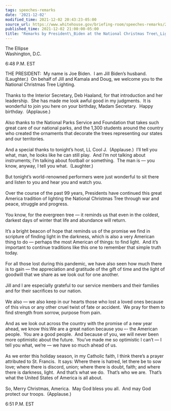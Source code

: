 ```yaml
---
tags: speeches-remarks
date: '2021-12-02'
modified_time: 2021-12-02 20:43:23-05:00
source_url: https://www.whitehouse.gov/briefing-room/speeches-remarks/2021/12/02/remarks-by-president-biden-at-the-national-christmas-tree-lighting/
published_time: 2021-12-02 21:00:00-05:00
title: "Remarks by President\_Biden at the National Christmas Tree\_Lighting"
---
```

 
The Ellipse  
Washington, D.C.

6:48 P.M. EST

THE PRESIDENT:  My name is Joe Biden.  I am Jill Biden’s husband. 
(Laughter.)  On behalf of Jill and Kamala and Doug, we welcome you to
the National Christmas Tree Lighting.  
   
Thanks to the Interior Secretary, Deb Haaland, for that introduction and
her leadership.  She has made me look awful good in my judgments.  It is
wonderful to join you here on your birthday, Madam Secretary.  Happy
birthday.  (Applause.)  
   
Also thanks to the National Parks Service and Foundation that takes such
great care of our national parks, and the 1,300 students around the
country who created the ornaments that decorate the trees representing
our states and our territories.  
   
And a special thanks to tonight’s host, LL Cool J.  (Applause.)  I’ll
tell you what, man, he looks like he can still play.  And I’m not
talking about instruments; I’m talking about football or something.  The
man is — you know, anyway, I tell you what.  (Laughter.)   
   
But tonight’s world-renowned performers were just wonderful to sit there
and listen to you and hear you and watch you.    
   
Over the course of the past 99 years, Presidents have continued this
great America tradition of lighting the National Christmas Tree through
war and peace, struggle and progress.  
   
You know, for the evergreen tree — it reminds us that even in the
coldest, darkest days of winter that life and abundance will return.  
   
It’s a bright beacon of hope that reminds us of the promise we find in
scripture of finding light in the darkness, which is also a very
American thing to do — perhaps the most American of things: to find
light.  And it’s important to continue traditions like this one to
remember that simple truth today.  
   
For all those lost during this pandemic, we have also seen how much
there is to gain — the appreciation and gratitude of the gift of time
and the light of goodwill that we share as we look out for one
another.  
   
Jill and I are especially grateful to our service members and their
families and for their sacrifices to our nation.  
   
We also — we also keep in our hearts those who lost a loved ones because
of this virus or any other cruel twist of fate or accident.  We pray for
them to find strength from sorrow, purpose from pain.  
   
And as we look out across the country with the promise of a new year
ahead, we know this:We are a great nation because you –- the American
people.  You are a good people.  And because of you, we will never been
more optimistic about the future.  You’ve made me so optimistic I can’t
— I tell you what, we’re — we have so much ahead of us.   
   
As we enter this holiday season, in my Catholic faith, I think there’s a
prayer attributed to St. Francis.  It says: Where there is hatred, let
there be to sow love; where there is discord, union; where there is
doubt, faith; and where there is darkness, light.  And that’s what we
do.  That’s who we are.  That’s what the United States of America is all
about.  
   
So, Merry Christmas, America.  May God bless you all.  And may God
protect our troops.  (Applause.)

6:51 P.M. EST
